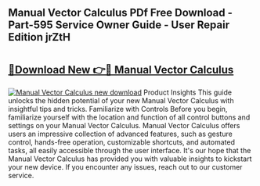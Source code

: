 ## Manual Vector Calculus PDf Free Download - Part-595 Service Owner Guide - User Repair Edition jrZtH

# <h2><a href="http://bc7643.oget.top/?id=Manual+Vector+Calculus">🔗Download New 👉🔴 Manual Vector Calculus</a></h2>

[![Manual Vector Calculus new download](https://i.imgur.com/5g1atiW.png)](http://bc7643.oget.top/?id=Manual+Vector+Calculus)
Product Insights This guide unlocks the hidden potential of your new Manual Vector Calculus with insightful tips and tricks. Familiarize with Controls Before you begin, familiarize yourself with the location and function of all control buttons and settings on your Manual Vector Calculus. Manual Vector Calculus offers users an impressive collection of advanced features, such as gesture control, hands-free operation, customizable shortcuts, and automated tasks, all easily accessible through the user interface. It's our hope that the Manual Vector Calculus has provided you with valuable insights to kickstart your new device. If you encounter any issues, reach out to our customer service.
